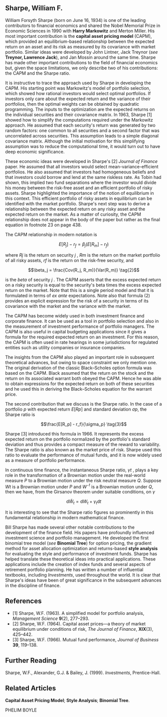 ## **Sharpe, William F.**

William Forsyth Sharpe (born on June 16, 1934) is one of the leading contributors to financial economics and shared the Nobel Memorial Prize in Economic Sciences in 1990 with **Harry Markowitz** and Merton Miller. His most important contribution is the **capital asset pricing model** (CAPM), which provided an equilibrium-based relationship between the expected return on an asset and its risk as measured by its covariance with market portfolio. Similar ideas were developed by John Lintner, Jack Treynor (*see* **Treynor, Lawrence Jack**), and Jan Mossin around the same time. Sharpe has made other important contributions to the field of financial economics but, given the space limitations, we only describe two of his contributions: the CAPM and the Sharpe ratio.

It is instructive to trace the approach used by Sharpe in developing the CAPM. His starting point was Markowitz's model of portfolio selection, which showed how rational investors would select optimal portfolios. If investors only care about the expected return and the variance of their portfolios, then the optimal weights can be obtained by quadratic programming. The inputs to the optimization are the expected returns on the individual securities and their covariance matrix. In 1963, Sharpe [1] showed how to simplify the computations required under the Markowitz approach. He assumed that each security's return was generated by two random factors: one common to all securities and a second factor that was uncorrelated across securities. This assumption leads to a simple diagonal covariance matrix. Although the initial motivation for this simplifying assumption was to reduce the computational time, it would turn out to have deep economic significance.

These economic ideas were developed in Sharpe's [2] *Journal of Finance* paper. He assumed that all investors would select mean-variance-efficient portfolios. He also assumed that investors had homogeneous beliefs and that investors could borrow and lend at the same riskless rate. As Tobin had shown, this implied two fund separations where the investor would divide his money between the risk-free asset and an efficient portfolio of risky assets. Sharpe highlighted the importance of the notion of equilibrium in this context. This efficient portfolio of risky assets in equilibrium can be identified with the market portfolio. Sharpe's next step was to derive a relationship between the expected return on any risky asset and the expected return on the market. As a matter of curiosity, the CAPM relationship does not appear in the body of the paper but rather as the final equation in footnote 23 on page 438.

The CAPM relationship in modern notation is

$$E[R_j] - r_f = \beta_j \left( E[R_m] - r_f \right) \tag{1}$$

where *Rj* is the return on security *j* , *Rm* is the return on the market portfolio of all risky assets, *rf* is the return on the risk-free security, and

$$\beta_j = \frac{Cov(R_j, R_m)}{Var(R_m)} \tag{2}$$

is the *beta* of security *j* . The CAPM asserts that the excess expected return on a risky security is equal to the security's beta times the excess expected return on the market. Note that this is a single period model and that it is formulated in terms of *ex ante* expectations. Note also that formula (2) provides an explicit expression for the risk of a security in terms of its covariance with the market and the variance with the market.

The CAPM has become widely used in both investment finance and corporate finance. It can be used as a tool in portfolio selection and also in the measurement of investment performance of portfolio managers. The CAPM is also useful in capital budgeting applications since it gives a formula for the required expected return on an investment. For this reason, the CAPM is often used in rate hearings in some jurisdictions for regulated entities such as utility companies or insurance companies.

The insights from the CAPM also played an important role in subsequent theoretical advances, but owing to space constraint we only mention one. The original derivation of the classic Black–Scholes option formula was based on the CAPM. Black assumed that the return on the stock and the return on its associated warrant both obeyed the CAPM. Hence he was able to obtain expressions for the expected return on both of these securities and he used this in deriving the Black–Scholes equation for the warrant price.

The second contribution that we discuss is the Sharpe ratio. In the case of a portfolio *p* with expected return *E*[*Rp*] and standard deviation *σp*, the Sharpe ratio is

$$\frac{E[R_p] - r_f}{\sigma_p} \tag{3}$$

Sharpe [3] introduced this formula in 1966. It represents the excess expected return on the portfolio normalized by the portfolio's standard deviation and thus provides a compact measure of the reward to variability. The Sharpe ratio is also known as the market price of risk. Sharpe used this ratio to evaluate the performance of mutual funds, and it is now widely used as a measure of portfolio performance.

In continuous time finance, the instantaneous Sharpe ratio, *γt* , plays a key role in the transformation of a Brownian motion under the real-world measure *P* to a Brownian motion under the risk neutral measure *Q*. Suppose *Wt* is a Brownian motion under *P* and *W*˜*<sup>t</sup>* is a Brownian motion under *Q*, then we have, from the Girsanov theorem under suitable conditions, on *γ*

$$\mathrm{d}\tilde{W}_t = \mathrm{d}W_t + \gamma_t \mathrm{d}t \tag{4}$$

It is interesting to see that the Sharpe ratio figures so prominently in this fundamental relationship in modern mathematical finance.

Bill Sharpe has made several other notable contributions to the development of the finance field. His papers have profoundly influenced investment science and portfolio management. He developed the first binomial tree model (*see* **Binomial Tree**) for option pricing, the gradient method for asset allocation optimization and returns-based **style analysis** for evaluating the style and performance of investment funds. Sharpe has helped translate these theoretical ideas into practical applications. These applications include the creation of index funds and several aspects of retirement portfolio planning. He has written a number of influential textbooks, including *Investments*, used throughout the world. It is clear that Sharpe's ideas have been of great significance in the subsequent advances in the discipline of finance.

## **References**

- [1] Sharpe, W.F. (1963). A simplified model for portfolio analysis, *Management Science* **9**(2), 277–293.
- [2] Sharpe, W.F. (1964). Capital asset prices—a theory of market equilibrium under conditions of risk, *The Journal of Finance*, **XIX**(3), 425–442.
- [3] Sharpe, W.F. (1966). Mutual fund performance, *Journal of Business* **39**, 119–138.

## **Further Reading**

Sharpe, W.F., Alexander, G.J. & Bailey, J. (1999). *Investments*, Prentice-Hall.

## **Related Articles**

**Capital Asset Pricing Model**; **Style Analysis**; **Binomial Tree**.

PHELIM BOYLE